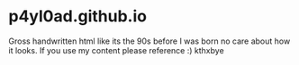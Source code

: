# p4yl0ad.github.io

Gross handwritten html like its the 90s before I was born 
no care about how it looks.
If you use my content please reference :) kthxbye
